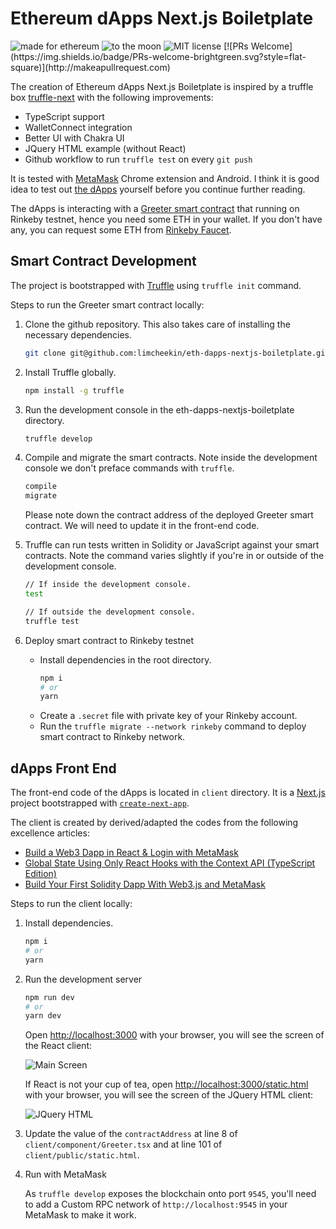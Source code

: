 # Ethereum dApps Next.js Boiletplate
<p>
  <img alt="made for ethereum" src="https://img.shields.io/badge/made_for-ethereum-771ea5.svg">
  <img alt="to the moon" src="https://img.shields.io/badge/to_the-moon-fab127.svg">
  <img alt="MIT license" src="https://img.shields.io/badge/license-MIT-blue.svg">
  [![PRs Welcome](https://img.shields.io/badge/PRs-welcome-brightgreen.svg?style=flat-square)](http://makeapullrequest.com)
</p>

The creation of Ethereum dApps Next.js Boiletplate is inspired by a truffle box [truffle-next](https://www.trufflesuite.com/boxes/truffle-next) with the
following improvements:
 - TypeScript support
 - WalletConnect integration
 - Better UI with Chakra UI
 - JQuery HTML example (without React)
 - Github workflow to run `truffle test` on every `git push` 

It is tested with [MetaMask](https://metamask.io/) Chrome extension and Android. I think it is good idea to test out [the dApps](https://eth-dapps-nextjs-boiletplate.vercel.app/) yourself before you continue further reading.

The dApps is interacting with a [Greeter smart contract](https://github.com/ethereum/ethereum-org/blob/master/views/content/greeter.md) that running on Rinkeby testnet, hence you need some ETH in your wallet. If you don't have any, you can request some ETH from [Rinkeby Faucet](https://faucet.rinkeby.io/). 


## Smart Contract Development
The project is bootstrapped with [Truffle](https://www.trufflesuite.com/truffle) using `truffle init` command.

Steps to run the Greeter smart contract locally:
1. Clone the github repository. This also takes care of installing the necessary dependencies.
    ```bash
    git clone git@github.com:limcheekin/eth-dapps-nextjs-boiletplate.git
    ```

2. Install Truffle globally.
    ```bash
    npm install -g truffle
    ```

3. Run the development console in the eth-dapps-nextjs-boiletplate directory.
    ```bash
    truffle develop
    ```

4. Compile and migrate the smart contracts. Note inside the development console we don't preface commands with `truffle`.
    ```bash
    compile
    migrate
    ```
    Please note down the contract address of the deployed Greeter smart contract. We will need to update it in the front-end code.

5. Truffle can run tests written in Solidity or JavaScript against your smart contracts. Note the command varies slightly if you're in or outside of the development console.
    ```bash
    // If inside the development console.
    test

    // If outside the development console.
    truffle test
    ```
6. Deploy smart contract to Rinkeby testnet
    - Install dependencies in the root directory.
        ```bash
        npm i
        # or
        yarn
        ```
    - Create a `.secret` file with private key of your Rinkeby account.
    - Run the `truffle migrate --network rinkeby` command to deploy smart contract to Rinkeby network.



## dApps Front End
The front-end code of the dApps is located in `client` directory. It is a [Next.js](https://nextjs.org/) project bootstrapped with [`create-next-app`](https://github.com/vercel/next.js/tree/canary/packages/create-next-app).

The client is created by derived/adapted the codes from the following excellence articles:
- [Build a Web3 Dapp in React & Login with MetaMask](https://dev.to/jacobedawson/build-a-web3-dapp-in-react-login-with-metamask-4chp)
- [Global State Using Only React Hooks with the Context API (TypeScript Edition)](https://javascript.plainenglish.io/global-state-using-only-react-hooks-with-the-context-api-typescript-edition-ada822fc282c)
- [Build Your First Solidity Dapp With Web3.js and MetaMask](http://blog.adnansiddiqi.me/build-your-first-solidity-dapp-with-web3-js-and-metamask/)

Steps to run the client locally:
1. Install dependencies.
    ```bash
    npm i
    # or
    yarn
    ```
2. Run the development server
    ```bash
    npm run dev
    # or
    yarn dev
    ```
    Open [http://localhost:3000](http://localhost:3000) with your browser, you will see the screen of the React client:
    
    ![Main Screen](https://github.com/limcheekin/eth-dapps-nextjs-boiletplate/raw/main/doc/images/main.png "Main Screen")

    If React is not your cup of tea, open [http://localhost:3000/static.html](http://localhost:3000/static.html) with your browser, you will see the screen of the JQuery HTML client:

    ![JQuery HTML](https://github.com/limcheekin/eth-dapps-nextjs-boiletplate/raw/main/doc/images/static.png "JQuery HTML")

3. Update the value of the `contractAddress` at line 8 of `client/component/Greeter.tsx` and at line 101 of `client/public/static.html`.

4. Run with MetaMask
    
    As `truffle develop` exposes the blockchain onto port `9545`, you'll need to add a Custom RPC network of `http://localhost:9545` in your MetaMask to make it work.